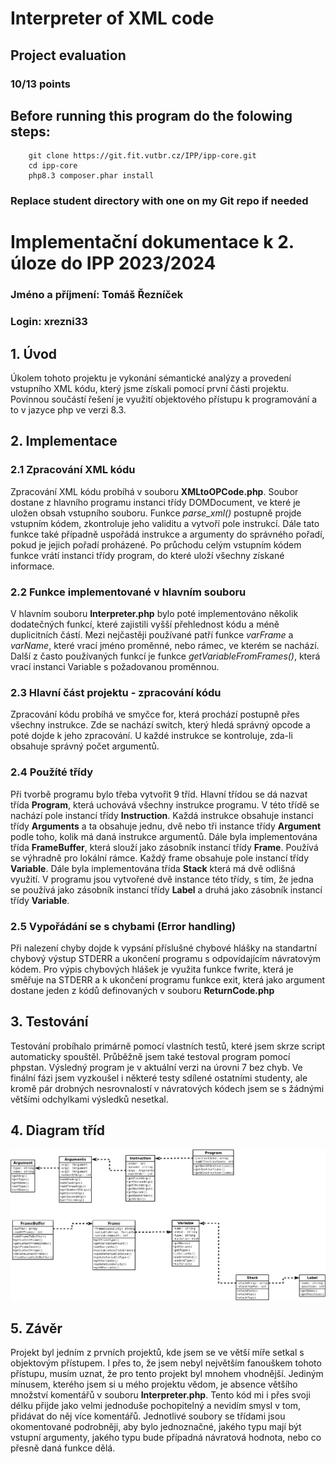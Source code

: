 # Interpreter of XML code
## Project evaluation
### 10/13 points

## Before running this program do the folowing steps:
        git clone https://git.fit.vutbr.cz/IPP/ipp-core.git
        cd ipp-core
        php8.3 composer.phar install
### Replace student directory with one on my Git repo if needed

# Implementační dokumentace k 2. úloze do IPP 2023/2024
### Jméno a příjmení: Tomáš Řezníček
### Login: xrezni33

## 1. Úvod
Úkolem tohoto projektu je vykonání sémantické analýzy a provedení vstupního XML kódu, který jsme získali pomocí první části projektu. Povinnou součástí řešení je využití objektového přístupu k programování a to v jazyce php ve verzi 8.3.

## 2. Implementace
### 2.1 Zpracování XML kódu
Zpracování XML kódu probíhá v souboru **XMLtoOPCode.php**. Soubor dostane z hlavního programu instanci třídy DOMDocument, ve které je uložen obsah vstupního souboru. Funkce *parse_xml()* postupně projde vstupním kódem, zkontroluje jeho validitu a vytvoří pole instrukcí. Dále tato funkce také případně uspořádá instrukce a argumenty do správného pořadí, pokud je jejich pořadí proházené. Po průchodu celým vstupním kódem funkce vrátí instanci třídy program, do které uloží všechny získané informace.

### 2.2 Funkce implementované v hlavním souboru
V hlavním souboru **Interpreter.php** bylo poté implementováno několik dodatečných funkcí, které zajistili vyšší přehlednost kódu a méně duplicitních částí. Mezi nejčastěji používané patří funkce *varFrame* a *varName*, které vrací jméno proměnné, nebo rámec, ve kterém se nachází. Další z často používaných funkcí je funkce *getVariableFromFrames()*, která vrací instanci Variable s požadovanou proměnnou.

### 2.3 Hlavní část projektu - zpracování kódu
Zpracování kódu probíhá ve smyčce for, která prochází postupně přes všechny instrukce. Zde se nachází switch, který hledá správný opcode a poté dojde k jeho zpracování. U každé instrukce se kontroluje, zda-li obsahuje správný počet argumentů.

### 2.4 Použíté třídy
Při tvorbě programu bylo třeba vytvořit 9 tříd. Hlavní třídou se dá nazvat třída **Program**, která uchovává všechny instrukce programu. V této třídě se nachází pole instancí třídy **Instruction**. Každá instrukce obsahuje instanci třídy **Arguments** a ta obsahuje jednu, dvě nebo tři instance třídy **Argument** podle toho, kolik má daná instrukce argumentů. Dále byla implementována třída **FrameBuffer**, která slouží jako zásobník instancí třídy **Frame**. Používá se výhradně pro lokální rámce. Každý frame obsahuje pole instancí třídy **Variable**. Dále byla implementována třída **Stack** která má dvě odlišná využití. V programu jsou vytvořené dvě instance této třídy, s tím, že jedna se používá jako zásobník instancí třídy **Label** a druhá jako zásobník instancí třídy **Variable**.

### 2.5 Vypořádání se s chybami (Error handling)
Při nalezení chyby dojde k vypsání příslušné chybové hlášky na standartní chybový výstup STDERR a ukončení programu s odpovídajícím návratovým kódem. Pro výpis chybových hlášek je využita funkce fwrite, která je směřuje na STDERR a k ukončení programu funkce exit, která jako argument dostane jeden z kódů definovaných v souboru **ReturnCode.php**

## 3. Testování
Testování probíhalo primárně pomocí vlastních testů, které jsem skrze script automaticky spouštěl. Průběžně jsem také testoval program pomocí phpstan. Výsledný program je v aktuální verzi na úrovni 7 bez chyb. Ve finální fázi jsem vyzkoušel i některé testy sdílené ostatními studenty, ale kromě pár drobných nesrovnalostí v návratových kódech jsem se s žádnými většími odchylkami výsledků nesetkal.

## 4. Diagram tříd

![Diagram tříd](./Diagram1.png)

## 5. Závěr
Projekt byl jedním z prvních projektů, kde jsem se ve větší míře setkal s objektovým přístupem. I přes to, že jsem nebyl největším fanouškem tohoto přístupu, musím uznat, že pro tento projekt byl mnohem vhodnější. Jediným mínusem, kterého jsem si u mého projektu vědom, je absence většího množství komentářů v souboru **Interpreter.php**. Tento kód mi i přes svoji délku přijde jako velmi jednoduše pochopitelný a nevidím smysl v tom, přidávat do něj více komentářů. Jednotlivé soubory se třídami jsou okomentované podrobněji, aby bylo jednoznačné, jakého typu mají být vstupní argumenty, jakého typu bude případná návratová hodnota, nebo co přesně daná funkce dělá.